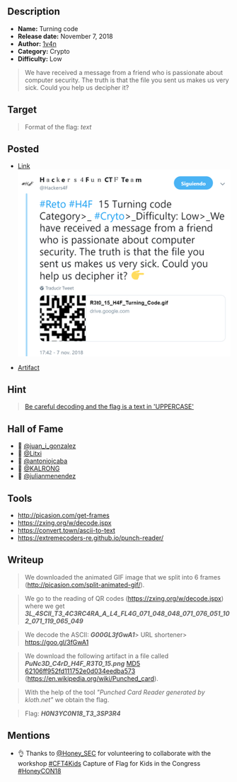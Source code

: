 ## Description

- **Name:** Turning code
- **Release date:** November 7, 2018
- **Author:** [1v4n](https://twitter.com/1r0Dm48O)
- **Category:** Crypto
- **Difficulty:** Low

> We have received a message from a friend who is passionate about computer security. The truth is that the file you sent us makes us very sick. Could you help us decipher it?

## Target

> Format of the flag: *text*

## Posted

- [Link](https://twitter.com/Hackers4F/status/1060210931316207616)
![hackers4fun_reto_15_post_tw](./Reto_15_tw_post.png)

- [Artifact](https://goo.gl/gEGhhR)

## Hint

>  [Be careful decoding and the flag is a  text in 'UPPERCASE'](https://twitter.com/Hackers4F/status/1060227203995189249)

## Hall of Fame

- 🥇 [@juan_i_gonzalez](https://twitter.com/juan_i_gonzalez)
- 🥈 [@Litxi](https://twitter.com/Litxi)
- 🥉 [@antoniojcaba](https://twitter.com/antoniojcaba)
- 📜 [@KALRONG](https://twitter.com/KALRONG)
- 🍪 [@julianmenendez](https://twitter.com/julianmenendez)

## Tools

* http://picasion.com/get-frames
* https://zxing.org/w/decode.jspx
* https://convert.town/ascii-to-text
* https://extremecoders-re.github.io/punch-reader/

## Writeup

> We downloaded the animated GIF image that we split into 6 frames (http://picasion.com/split-animated-gif/).

> We go to the reading of QR codes (https://zxing.org/w/decode.jspx) where we get
***3L_4SCII_T3_4C3RC4RA_A_L4_FL4G_071_048_048_071_076_051_102_071_119_065_049***

> We decode the ASCII:
***G00GL3fGwA1***> URL shortener> https://goo.gl/3fGwA1

> We download the following artifact in a file called ***PuNc3D_C4rD_H4F_R3T0_15.png*** [MD5 62106ff952fd111752e0d034eedba573](https://www.virustotal.com/#/file/c82e4d06f4d035487b8573b7f04a129015765b10ac740fb3cf733ba292ec5a44/details) (https://en.wikipedia.org/wiki/Punched_card).

> With the help of the tool *"Punched Card Reader generated by kloth.net"* we obtain the flag.

> Flag: ***H0N3YC0N18_T3_3SP3R4***

## Mentions

-  👌 Thanks to [@Honey_SEC](https://twitter.com/Honey_SEC) for volunteering to collaborate with the workshop [#CFT4Kids](https://twitter.com/hashtag/ctf4kids) Capture of Flag for Kids in the Congress [#HoneyCON18](https://twitter.com/hashtag/HoneyCON18)
